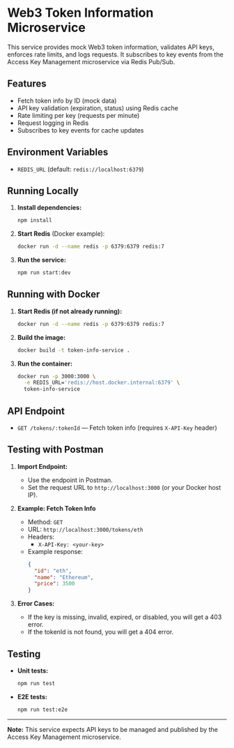 # Web3 Token Information Microservice

This service provides mock Web3 token information, validates API keys, enforces rate limits, and logs requests. It subscribes to key events from the Access Key Management microservice via Redis Pub/Sub.

## Features
- Fetch token info by ID (mock data)
- API key validation (expiration, status) using Redis cache
- Rate limiting per key (requests per minute)
- Request logging in Redis
- Subscribes to key events for cache updates

## Environment Variables
- `REDIS_URL` (default: `redis://localhost:6379`)

## Running Locally

1. **Install dependencies:**
   ```bash
   npm install
   ```
2. **Start Redis** (Docker example):
   ```bash
   docker run -d --name redis -p 6379:6379 redis:7
   ```
3. **Run the service:**
   ```bash
   npm run start:dev
   ```

## Running with Docker

1. **Start Redis (if not already running):**
   ```bash
   docker run -d --name redis -p 6379:6379 redis:7
   ```
2. **Build the image:**
   ```bash
   docker build -t token-info-service .
   ```
3. **Run the container:**
   ```bash
   docker run -p 3000:3000 \
     -e REDIS_URL='redis://host.docker.internal:6379' \
     token-info-service
   ```

## API Endpoint
- `GET /tokens/:tokenId` — Fetch token info (requires `X-API-Key` header)

## Testing with Postman

1. **Import Endpoint:**
   - Use the endpoint in Postman.
   - Set the request URL to `http://localhost:3000` (or your Docker host IP).

2. **Example: Fetch Token Info**
   - Method: `GET`
   - URL: `http://localhost:3000/tokens/eth`
   - Headers:
     - `X-API-Key: <your-key>`
   - Example response:
     ```json
     {
       "id": "eth",
       "name": "Ethereum",
       "price": 3500
     }
     ```

3. **Error Cases:**
   - If the key is missing, invalid, expired, or disabled, you will get a 403 error.
   - If the tokenId is not found, you will get a 404 error.

## Testing
- **Unit tests:**
  ```bash
  npm run test
  ```
- **E2E tests:**
  ```bash
  npm run test:e2e
  ```

---

**Note:** This service expects API keys to be managed and published by the Access Key Management microservice.
